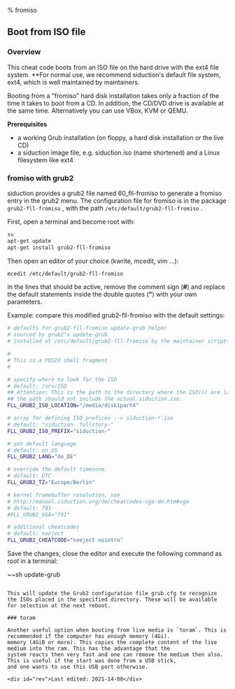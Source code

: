 % fromiso

## Boot from ISO file

### Overview

This cheat code boots from an ISO file on the hard drive with the ext4 file system. **For normal use, we recommend siduction's default file system, ext4, which is well maintained by maintainers.
 
Booting from a "fromiso" hard disk installation takes only a fraction of the time it takes to boot from a CD. 
In addition, the CD/DVD drive is available at the same time. Alternatively you can use VBox, KVM or QEMU.

**Prerequisites**

* a working Grub installation (on floppy, a hard disk installation or the live CD)  
* a siduction image file, e.g. siduction.iso (name shortened) and a Linux filesystem like ext4  

### fromiso with grub2

siduction provides a grub2 file named 60_fll-fromiso to generate a fromiso entry in the grub2 menu. The configuration file for fromiso is in the package `grub2-fll-fromiso` , with the path `/etc/default/grub2-fll-fromiso` .

 First, open a terminal and become root with:

~~~sh
su
apt-get update
apt-get install grub2-fll-fromiso
~~~

Then open an editor of your choice (kwrite, mcedit, vim ...):

~~~sh
mcedit /etc/default/grub2-fll-fromiso
~~~

In the lines that should be active, remove the comment sign (**#**) and replace the default statements inside the double quotes (**"**) with your own parameters. 

Example: compare this modified grub2-fll-fromiso with the default settings:

~~~sh
# defaults for grub2-fll-fromiso update-grub helper
# sourced by grub2's update-grub
# installed at /etc/default/grub2-fll-fromiso by the maintainer scripts

#
# This is a POSIX shell fragment
#

# specify where to look for the ISO
# default: /srv/ISO
## Attention: This is the path to the directory where the ISO(s) are located,  
## the path should not include the actual siduction.iso.
FLL_GRUB2_ISO_LOCATION="/media/disk1part4"

# array for defining ISO prefices --> siduction-*.iso
# default: "siduction- fullstory-"
FLL_GRUB2_ISO_PREFIX="siduction-"

# set default language
# default: en_US
FLL_GRUB2_LANG="de_DE"

# override the default timezone.
# default: UTC
FLL_GRUB2_TZ="Europe/Berlin" 

# kernel framebuffer resolution, see
# http://manual.siduction.org/de/cheatcodes-vga-de.htm#vga
# default: 791
#FLL_GRUB2_VGA="791"

# additional cheatcodes
# default: noeject
FLL_GRUB2_CHEATCODE="noeject nointro" 
~~~

Save the changes, close the editor and execute the following command as root in a terminal:

~~sh
update-grub
~~~

This will update the Grub2 configuration file grub.cfg to recognize the ISOs placed in the specified directory. These will be available for selection at the next reboot.

### toram

Another useful option when booting from live media is `toram`. This is recommended if the computer has enough memory (4Gi).  
memory (4GiB or more). This copies the complete content of the live medium into the ram. This has the advantage that the   
system reacts then very fast and one can remove the medium then also. This is useful if the start was done from a USB stick,  
and one wants to use this USB port otherwise.

<div id="rev">Last edited: 2021-14-08</div>
